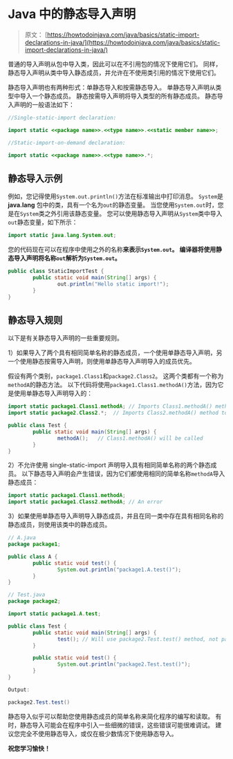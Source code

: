 # Java 中的静态导入声明

> 原文： [https://howtodoinjava.com/java/basics/static-import-declarations-in-java/](https://howtodoinjava.com/java/basics/static-import-declarations-in-java/)

普通的导入声明从包中导入类，因此可以在不引用包的情况下使用它们。 同样，静态导入声明从类中导入静态成员，并允许在不使用类引用的情况下使用它们。

静态导入声明也有两种形式：单静态导入和按需静态导入。 单静态导入声明从类型中导入一个静态成员。 静态按需导入声明将导入类型的所有静态成员。 静态导入声明的一般语法如下：

```java
//Single-static-import declaration:

import static <<package name>>.<<type name>>.<<static member name>>;

//Static-import-on-demand declaration:

import static <<package name>>.<<type name>>.*;

```

## 静态导入示例

例如，您记得使用`System.out.println()`方法在标准输出中打印消息。 `System`是 **java.lang** 包中的类，具有一个名为`out`的静态变量。 当您使用`System.out`时，您是在`System`类之外引用该静态变量。 您可以使用静态导入声明从`System`类中导入`out`静态变量，如下所示：

```java
import static java.lang.System.out;

```

您的代码现在可以在程序中使用之外的名称**来表示`System.out`。 编译器将使用静态导入声明将名称`out`解析为`System.out`。**

```java
public class StaticImportTest {
        public static void main(String[] args) {
                out.println("Hello static import!");
        }
}

```

## 静态导入规则

以下是有关静态导入声明的一些重要规则。

1）如果导入了两个具有相同简单名称的静态成员，一个使用单静态导入声明，另一个使用静态按需导入声明，则使用单静态导入声明导入的成员优先。

假设有两个类别，`package1.Class1`和`package2.Class2`。 这两个类都有一个称为`methodA`的静态方法。 以下代码将使用`package1.Class1.methodA()`方法，因为它是使用单静态导入声明导入的：

```java
import static package1.Class1.methodA; // Imports Class1.methodA() method
import static package2.Class2.*;  // Imports Class2.methodA() method too

public class Test {
        public static void main(String[] args) {
                methodA();   // Class1.methodA() will be called
        }
}

```

2）不允许使用 single-static-import 声明导入具有相同简单名称的两个静态成员。 以下静态导入声明会产生错误，因为它们都使用相同的简单名称`methodA`导入静态成员：

```java
import static package1.Class1.methodA;
import static package1.Class2.methodA; // An error

```

3）如果使用单静态导入声明导入静态成员，并且在同一类中存在具有相同名称的静态成员，则使用该类中的静态成员。

```java
// A.java
package package1;

public class A {
        public static void test() {
                System.out.println("package1.A.test()");
        }
}

// Test.java
package package2;

import static package1.A.test;

public class Test {
        public static void main(String[] args) {
                test(); // Will use package2.Test.test() method, not package1.A.test() method
        }

        public static void test() {
                System.out.println("package2.Test.test()");
        }
}

Output:

package2.Test.test()

```

静态导入似乎可以帮助您使用静态成员的简单名称来简化程序的编写和读取。 有时，静态导入可能会在程序中引入一些细微的错误，这些错误可能很难调试。 建议您完全不使用静态导入，或仅在极少数情况下使用静态导入。

**祝您学习愉快！**